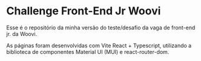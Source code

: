 # Challenge Front-End Jr Woovi

Esse é o repositório da minha versão do teste/desafio da vaga de front-end jr. da Woovi.

As páginas foram desenvolvidas com Vite React + Typescript, utilizando a biblioteca de componentes Material UI (MUI) e react-router-dom.